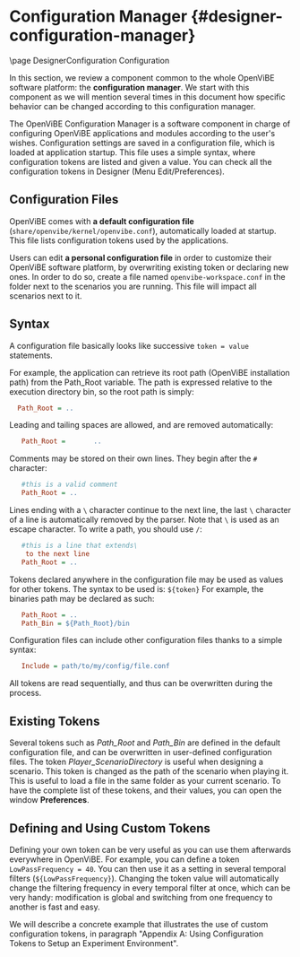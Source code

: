 # Configuration Manager {#designer-configuration-manager}

\page DesignerConfiguration Configuration

In this section, we review a component common to the whole OpenViBE software platform: the **configuration manager**. We start with this component as we will mention several times in this document how specific behavior can be changed according to this configuration manager.

The OpenViBE Configuration Manager is a software component in charge of configuring OpenViBE applications and modules according to the user's wishes. Configuration settings are saved in a configuration file, which is loaded at application startup. This file uses a simple syntax, where configuration tokens are listed and given a value. You can check all the configuration tokens in Designer (Menu Edit/Preferences).

## Configuration Files

OpenViBE comes with **a default configuration file** (`share/openvibe/kernel/openvibe.conf`), automatically loaded at startup. This file lists configuration tokens used by the applications.

Users can edit **a personal configuration file** in order to customize their OpenViBE software platform, by overwriting existing token or declaring new ones. In order to do so, create a file named `openvibe-workspace.conf` in the folder next to the scenarios you are running. This file will impact all scenarios next to it.

## Syntax

A configuration file basically looks like successive `token = value` statements.

For example, the application can retrieve its root path (OpenViBE installation path) from the Path_Root variable. The path is expressed relative to the execution directory bin, so the root path is simply:

```ini
  Path_Root = ..
```

Leading and tailing spaces are allowed, and are removed automatically:

```ini
   Path_Root =       ..
```

Comments may be stored on their own lines. They begin after the `#` character:

```ini
   #this is a valid comment
   Path_Root = ..
```

Lines ending with a `\` character continue to the next line, the last `\` character of a line is automatically removed by the parser. Note that `\` is used as an escape character. To write a path, you should use `/`:

```ini
   #this is a line that extends\
    to the next line
   Path_Root = ..
```

Tokens declared anywhere in the configuration file may be used as values for other tokens. The syntax to be used is: `${token}`
For example, the binaries path may be declared as such:

```ini
   Path_Root = ..
   Path_Bin = ${Path_Root}/bin
```

Configuration files can include other configuration files thanks to a simple syntax:

```ini
   Include = path/to/my/config/file.conf
```

All tokens are read sequentially, and thus can be overwritten during the process.

## Existing Tokens

Several tokens such as *Path_Root* and *Path_Bin* are defined in the default configuration file, and can be overwritten in user-defined configuration files. The token *Player_ScenarioDirectory* is useful when designing a scenario. This token is changed as the path of the scenario when playing it. This is useful to load a file in the same folder as your current scenario. To have the complete list of these tokens, and their values, you can open the window **Preferences**.

## Defining and Using Custom Tokens

Defining your own token can be very useful as you can use them afterwards everywhere in OpenViBE. For example, you can define a token `LowPassFrequency = 40`. You can then use it as a setting in several temporal filters (`${LowPassFrequency}`). Changing the token value will automatically change the filtering frequency in every temporal filter at once, which can be very handy: modification is global and switching from one frequency to another is fast and easy.

We will describe a concrete example that illustrates the use of custom configuration tokens, in paragraph "Appendix A: Using Configuration Tokens to Setup an Experiment Environment".
